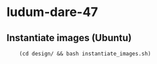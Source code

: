 # ludum-dare-47

## Instantiate images (Ubuntu)

        (cd design/ && bash instantiate_images.sh)
